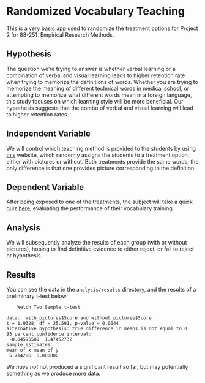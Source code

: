 # Randomized Vocabulary Teaching

This is a very basic app used to randomize the treatment options for Project 2 for 88-251: Empirical Research Methods.

## Hypothesis

The question we’re trying to answer is whether verbal learning or a combination of verbal and visual learning leads to higher retention rate when trying to memorize the definitions of words. Whether you are trying to memorize the meaning of different technical words in medical school, or attempting to memorize what different words mean in a foreign language, this study focuses on which learning style will be more beneficial. Our hypothesis suggests that the combo of verbal and visual learning will lead to higher retention rates.

## Independent Variable

We will control which teaching method is provided to the students by using [this](http://vocabulary-skmehta.rhcloud.com/) website, which randomly assigns the students to a treatment option, either with pictures or without. Both treatments provide the same words, the only difference is that one provides picture corresponding to the definition.

## Dependent Variable

After being exposed to one of the treatments, the subject will take a quick quiz [here](https://docs.google.com/forms/d/1ywbZPz-fGY8qCF7nAWD0zHgRAwyrA1XCBRwc85LYzgs/viewform?c=0&w=1), evaluating the performance of their vocabulary training.

## Analysis

We will subsequently analyze the results of each group (with or without pictures), hoping to find definitive evidence to either reject, or fail to reject or hypothesis.

## Results

You can see the data in the `analysis/results` directory, and the results of a preliminary t-test below:

```
	Welch Two Sample t-test

data:  with_pictures$Score and without_pictures$Score
t = 1.9328, df = 25.591, p-value = 0.0644
alternative hypothesis: true difference in means is not equal to 0
95 percent confidence interval:
 -0.04595589  1.47452732
sample estimates:
mean of x mean of y 
 5.714286  5.000000 
```

We *have not* not produced a significant result so far, but may potentially something as we produce more data.